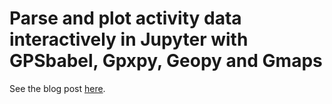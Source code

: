 # Parse and plot activity data interactively in Jupyter with GPSbabel, Gpxpy, Geopy and Gmaps

See the blog post [here](https://watermarkhu.nl/2020/09/16/strava-mapper.html).
